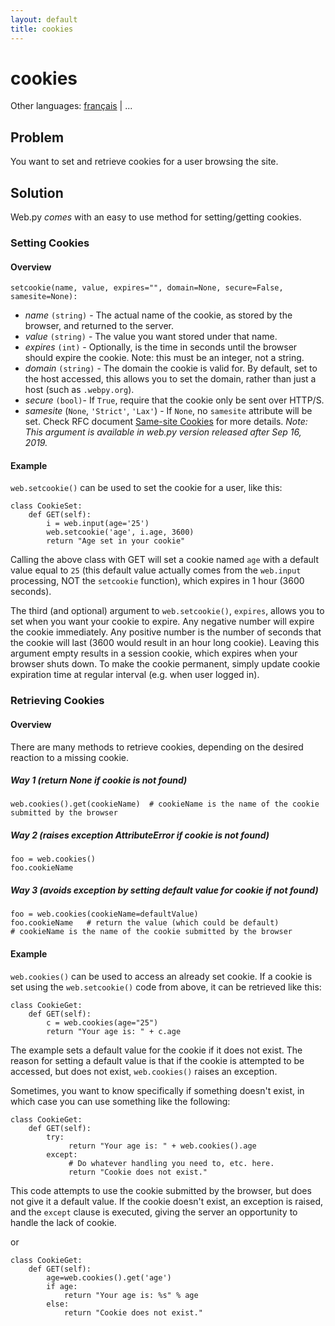 ```yaml
---
layout: default
title: cookies
---
```


# cookies

Other languages: [français](/../cookbook/cookies.fr) | ...

## Problem

You want to set and retrieve cookies for a user browsing the site.

## Solution

Web.py *comes* with an easy to use method for setting/getting cookies.

### Setting Cookies
#### Overview

```
setcookie(name, value, expires="", domain=None, secure=False, samesite=None):
```

* *name* `(string)` - The actual name of the cookie, as stored by the browser, and returned to the server.
* *value* `(string)` - The value you want stored under that name.
* *expires* `(int)` - Optionally, is the time in seconds until the browser should expire the cookie.  Note: this must be an integer, not a string.
* *domain* `(string)` - The domain the cookie is valid for. By default, set to the host accessed, this allows you to set the domain, rather than just a host (such as `.webpy.org`).
* *secure* `(bool)`- If `True`, require that the cookie only be sent over HTTP/S.
* *samesite* (`None`, `'Strict'`, `'Lax'`) - If `None`, no `samesite` attribute will be set. Check RFC document [Same-site Cookies](https://tools.ietf.org/html/draft-west-first-party-cookies-07) for more details. *Note: This argument is available in web.py version released after Sep 16, 2019.*

#### Example

`web.setcookie()` can be used to set the cookie for a user, like this:

```
class CookieSet:
    def GET(self):
        i = web.input(age='25')
        web.setcookie('age', i.age, 3600)
        return "Age set in your cookie"
```

Calling the above class with GET will set a cookie named `age` with a default value equal to `25` (this default value actually comes from the `web.input` processing, NOT the `setcookie` function), which expires in 1 hour (3600 seconds).

The third (and optional) argument to `web.setcookie()`, `expires`, allows you to set when you want your cookie to expire.  Any negative number will expire the cookie immediately.  Any positive number is the number of seconds that the cookie will last (3600 would result in an hour long cookie).  Leaving this argument empty results in a session cookie, which expires when your browser shuts down.  To make the cookie permanent, simply update cookie expiration time at regular interval (e.g. when user logged in).

### Retrieving Cookies
#### Overview

There are many methods to retrieve cookies, depending on the desired reaction to a missing cookie.

##### Way 1 (return None if cookie is not found)

```
web.cookies().get(cookieName)  # cookieName is the name of the cookie submitted by the browser
```

##### Way 2 (raises exception AttributeError if cookie is not found)

```
foo = web.cookies()
foo.cookieName
```

##### Way 3 (avoids exception by setting default value for cookie if not found)

```
foo = web.cookies(cookieName=defaultValue)
foo.cookieName   # return the value (which could be default)
# cookieName is the name of the cookie submitted by the browser
```

#### Example

`web.cookies()` can be used to access an already set cookie. If a cookie is set using the `web.setcookie()` code from above, it can be retrieved like this:

```
class CookieGet:
    def GET(self):
        c = web.cookies(age="25")
        return "Your age is: " + c.age
```

The example sets a default value for the cookie if it does not exist. The reason for setting a default value is that if the cookie is attempted to be accessed, but does not exist, `web.cookies()` raises an exception.

Sometimes, you want to know specifically if something doesn't exist, in which case you can use something like the following:

```
class CookieGet:
    def GET(self):
        try:
             return "Your age is: " + web.cookies().age
        except:
             # Do whatever handling you need to, etc. here.
             return "Cookie does not exist."
```

This code attempts to use the cookie submitted by the browser, but does not give it a default value.  If the cookie doesn't exist, an exception is raised, and the `except` clause is executed, giving the server an opportunity to handle the lack of cookie.

or

```
class CookieGet:
    def GET(self):
        age=web.cookies().get('age')
        if age:
            return "Your age is: %s" % age
        else:
            return "Cookie does not exist."
```
